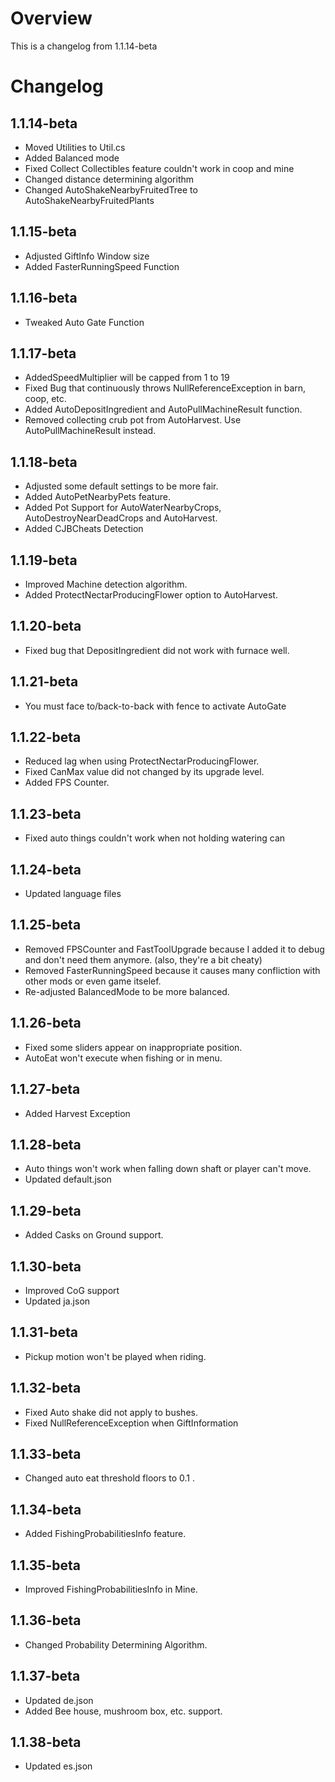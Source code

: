 ﻿# Overview
This is a changelog from 1.1.14-beta

# Changelog
## 1.1.14-beta
- Moved Utilities to Util.cs
- Added Balanced mode
- Fixed Collect Collectibles feature couldn't work in coop and mine
- Changed distance determining algorithm
- Changed AutoShakeNearbyFruitedTree to AutoShakeNearbyFruitedPlants

## 1.1.15-beta
- Adjusted GiftInfo Window size
- Added FasterRunningSpeed Function

## 1.1.16-beta
- Tweaked Auto Gate Function

## 1.1.17-beta
- AddedSpeedMultiplier will be capped from 1 to 19
- Fixed Bug that continuously throws NullReferenceException in barn, coop, etc.
- Added AutoDepositIngredient and AutoPullMachineResult function.
- Removed collecting crub pot from AutoHarvest. Use AutoPullMachineResult instead.

## 1.1.18-beta
- Adjusted some default settings to be more fair.
- Added AutoPetNearbyPets feature.
- Added Pot Support for AutoWaterNearbyCrops, AutoDestroyNearDeadCrops and AutoHarvest.
- Added CJBCheats Detection

## 1.1.19-beta
- Improved Machine detection algorithm.
- Added ProtectNectarProducingFlower option to AutoHarvest.

## 1.1.20-beta
- Fixed bug that DepositIngredient did not work with furnace well.

## 1.1.21-beta
- You must face to/back-to-back with fence to activate AutoGate

## 1.1.22-beta
- Reduced lag when using ProtectNectarProducingFlower.
- Fixed CanMax value did not changed by its upgrade level.
- Added FPS Counter.

## 1.1.23-beta
- Fixed auto things couldn't work when not holding watering can

## 1.1.24-beta
- Updated language files

## 1.1.25-beta
- Removed FPSCounter and FastToolUpgrade because I added it to debug and don't need them anymore. (also, they're a bit cheaty)
- Removed FasterRunningSpeed because it causes many confliction with other mods or even game itselef.
- Re-adjusted BalancedMode to be more balanced.

## 1.1.26-beta
- Fixed some sliders appear on inappropriate position.
- AutoEat won't execute when fishing or in menu.

## 1.1.27-beta
- Added Harvest Exception

## 1.1.28-beta
- Auto things won't work when falling down shaft or player can't move.
- Updated default.json

## 1.1.29-beta
- Added Casks on Ground support.

## 1.1.30-beta
- Improved CoG support
- Updated ja.json

## 1.1.31-beta
- Pickup motion won't be played when riding.

## 1.1.32-beta
- Fixed Auto shake did not apply to bushes.
- Fixed NullReferenceException when GiftInformation

## 1.1.33-beta
- Changed auto eat threshold floors to 0.1 .

## 1.1.34-beta
- Added FishingProbabilitiesInfo feature.

## 1.1.35-beta
- Improved FishingProbabilitiesInfo in Mine.

## 1.1.36-beta
- Changed Probability Determining Algorithm.

## 1.1.37-beta
- Updated de.json
- Added Bee house, mushroom box, etc. support.

## 1.1.38-beta
- Updated es.json